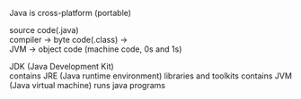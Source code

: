 Java is cross-platform (portable)

source code(.java)  
compiler -> byte code(.class) ->  
JVM -> object code (machine code, 0s and 1s)

JDK (Java Development Kit)  
contains JRE (Java runtime environment) libraries and toolkits
contains JVM (Java virtual machine) runs java programs

